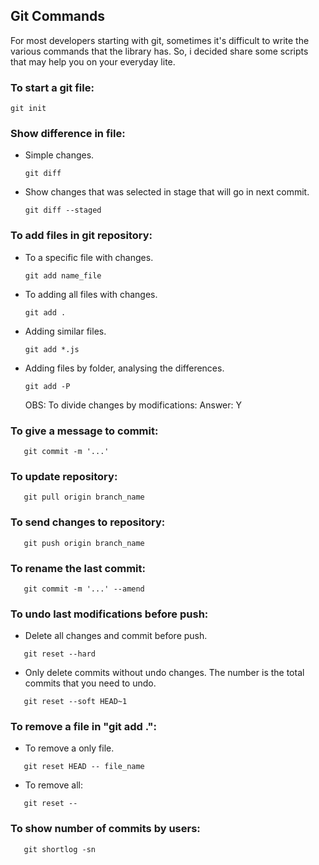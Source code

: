 ## Git Commands
For most developers starting with git, sometimes it's difficult to write the various commands that the library has. So, i decided share some scripts that may help you on your everyday lite.

### To start a git file:
   ```shell
   git init
   ```

### Show difference in file:
  - Simple changes.
      ```shell
      git diff
      ```

  - Show changes that was selected in stage that will go in next commit.
      ```shell
      git diff --staged
      ```

### To add files in git repository:
  - To a specific file with changes.
      ```shell
      git add name_file
      ```

  - To adding all files with changes.
      ```shell
      git add .
      ```

  - Adding similar files.
      ```shell
      git add *.js
      ```

  - Adding files by folder, analysing the differences.
      ```shell
      git add -P
      ```

    OBS: To divide changes by modifications: Answer: Y

### To give a message to commit:
   ```shell
      git commit -m '...'
   ```

### To update repository:
   ```shell
      git pull origin branch_name
   ```

### To send changes to repository:
   ```shell
      git push origin branch_name
   ```

### To rename the last commit:
   ```shell
      git commit -m '...' --amend
   ```

### To undo last modifications before push:
  - Delete all changes and commit before push. 
   ```shell
      git reset --hard
   ```
  
  - Only delete commits without undo changes. The number is the total commits that you need to undo.  
   ```shell
      git reset --soft HEAD~1
   ```

### To remove a file in "git add .":
  - To remove a only file.
   ```shell
      git reset HEAD -- file_name
   ```

  - To remove all:
   ```shell
      git reset --
   ```

### To show number of commits by users:
   ```shell
      git shortlog -sn
   ```
